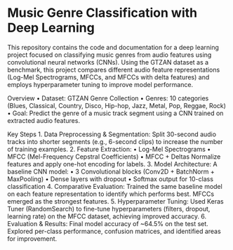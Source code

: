 # Music Genre Classification with Deep Learning

This repository contains the code and documentation for a deep learning project focused on classifying music genres from audio features using convolutional neural networks (CNNs). Using the GTZAN dataset as a benchmark, this project compares different audio feature representations (Log-Mel Spectrograms, MFCCs, and MFCCs with delta features) and employs hyperparameter tuning to improve model performance.

Overview
	•	Dataset: GTZAN Genre Collection
	•	Genres: 10 categories (Blues, Classical, Country, Disco, Hip-hop, Jazz, Metal, Pop, Reggae, Rock)
	•	Goal: Predict the genre of a music track segment using a CNN trained on extracted audio features.

Key Steps
	1.	Data Preprocessing & Segmentation:
Split 30-second audio tracks into shorter segments (e.g., 6-second clips) to increase the number of training examples.
	2.	Feature Extraction:
	•	Log-Mel Spectrograms
	•	MFCC (Mel-Frequency Cepstral Coefficients)
	•	MFCC + Deltas
Normalize features and apply one-hot encoding for labels.
	3.	Model Architecture:
A baseline CNN model:
	•	3 Convolutional blocks (Conv2D + BatchNorm + MaxPooling)
	•	Dense layers with dropout
	•	Softmax output for 10-class classification
	4.	Comparative Evaluation:
Trained the same baseline model on each feature representation to identify which performs best. MFCCs emerged as the strongest features.
	5.	Hyperparameter Tuning:
Used Keras Tuner (RandomSearch) to fine-tune hyperparameters (filters, dropout, learning rate) on the MFCC dataset, achieving improved accuracy.
	6.	Evaluation & Results:
Final model accuracy of ~64.5% on the test set. Explored per-class performance, confusion matrices, and identified areas for improvement.
